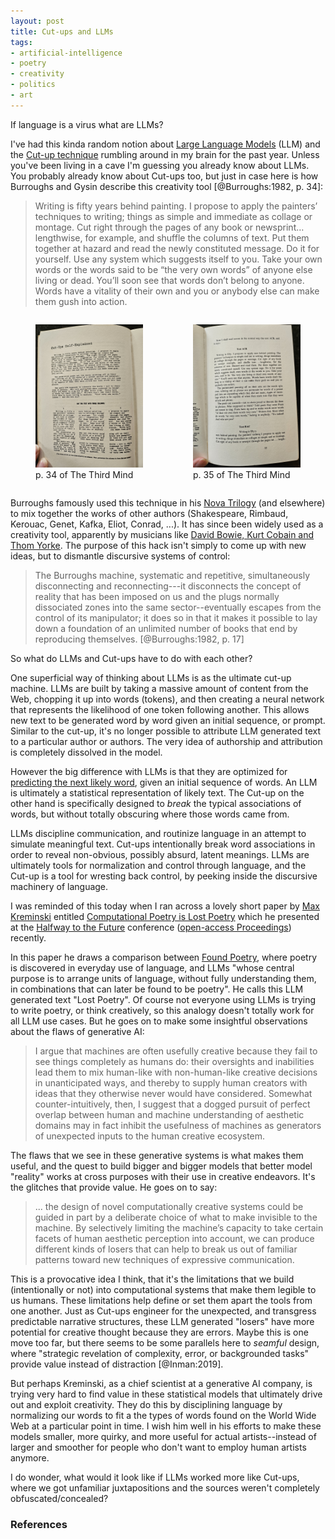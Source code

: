 ```yaml
---
layout: post
title: Cut-ups and LLMs
tags:
- artificial-intelligence
- poetry
- creativity
- politics
- art
---
```


If language is a virus what are LLMs?

I've had this kinda random notion about [Large Language Models](https://en.wikipedia.org/wiki/Large_language_model) (LLM) and the [Cut-up technique] rumbling around in my brain for the past year. Unless you've been living in a cave I'm guessing you already know about LLMs. You probably already know about Cut-ups too, but just in case here is how Burroughs and Gysin describe this creativity tool [@Burroughs:1982, p. 34]:

> Writing is fifty years behind painting. I propose to apply the painters’
> techniques to writing; things as simple and immediate as collage or montage.
> Cut right through the pages of any book or newsprint… lengthwise, for
> example, and shuffle the columns of text. Put them together at hazard and
> read the newly constituted message. Do it for yourself. Use any system which
> suggests itself to you. Take your own words or the words said to be “the very
> own words” of anyone else living or dead. You’ll soon see that words don’t
> belong to anyone. Words have a vitality of their own and you or anybody else
> can make them gush into action.

<section style="display: flex;">

<figure>
<a href="/images/cutup-01.jpg">
<img class="img-fluid" src="/images/cutup-01.jpg">
</a>
<figcaption>p. 34 of The Third Mind</figcaption>
</figure>

<figure>
<a href="/images/cutup-02.jpg">
<img class="img-fluid" src="/images/cutup-02.jpg">
</a>
<figcaption>p. 35 of The Third Mind</figcaption>
</figure>

</section>

Burroughs famously used this technique in his [Nova Trilogy] (and elsewhere) to mix together the works of other authors (Shakespeare, Rimbaud, Kerouac, Genet, Kafka, Eliot, Conrad, ...). It has since been widely used as a creativity tool, apparently by musicians like [David Bowie, Kurt Cobain and Thom Yorke](https://www.openculture.com/2015/02/bowie-cut-up-technique.html). The purpose of this hack isn't simply to come up with new ideas, but to dismantle discursive systems of control:

> The Burroughs machine, systematic and repetitive, simultaneously disconnecting and reconnecting---it disconnects the concept of reality that has been imposed on us and the plugs normally dissociated zones into the same sector--eventually escapes from the control of its manipulator; it does so in that it makes it possible to lay down a foundation of an unlimited number of books that end by reproducing themselves. [@Burroughs:1982, p. 17]

So what do LLMs and Cut-ups have to do with each other?

One superficial way of thinking about LLMs is as the ultimate cut-up machine. LLMs are built by taking a massive amount of content from the Web, chopping it up into words (tokens), and then creating a neural network that represents the likelihood of one token following another. This allows new text to be generated word by word given an initial sequence, or prompt. Similar to the cut-up, it's no longer possible to attribute LLM generated text to a particular author or authors. The very idea of authorship and attribution is completely dissolved in the model.

However the big difference with LLMs is that they are optimized for [predicting the next likely word](https://medium.com/data-science-at-microsoft/how-large-language-models-work-91c362f5b78f), given an initial sequence of words. An LLM is ultimately a statistical representation of likely text. The Cut-up on the other hand is specifically designed to *break* the typical associations of words, but without totally obscuring where those words came from.

LLMs discipline communication, and routinize language in an attempt to simulate meaningful text. Cut-ups intentionally break word associations in order to reveal non-obvious, possibly absurd, latent meanings. LLMs are ultimately tools for normalization and control through language, and the Cut-up is a tool for wresting back control, by peeking inside the discursive machinery of language.

I was reminded of this today when I ran across a lovely short paper by [Max Kreminski](https://mkremins.github.io/) entitled [Computational Poetry is Lost Poetry](https://dl.acm.org/doi/10.1145/3686169.3686179) which he presented at the [Halfway to the Future](https://www.halfwaytothefuture.net/2024/) conference ([open-access Proceedings](https://dl.acm.org/doi/proceedings/10.1145/3686169)) recently.

In this paper he draws a comparison between [Found Poetry](https://en.wikipedia.org/wiki/Found_poetry), where poetry is discovered in everyday use of language, and LLMs "whose central purpose is to arrange units of language, without fully understanding them, in combinations that can later be found to be poetry". He calls this LLM generated text "Lost Poetry". Of course not everyone using LLMs is trying to write poetry, or think creatively, so this analogy doesn't totally work for all LLM use cases. But he goes on to make some insightful observations about the flaws of generative AI:

> I argue that machines are often usefully creative because they fail to see things completely as humans do: their oversights and inabilities lead them to mix human-like with non-human-like creative decisions in unanticipated ways, and thereby to supply human creators with ideas that they otherwise never would have considered. Somewhat counter-intuitively, then, I suggest that a dogged pursuit of perfect overlap between human and machine understanding of aesthetic domains may in fact inhibit the usefulness of machines as generators of unexpected inputs to the human creative ecosystem.

The flaws that we see in these generative systems is what makes them useful, and the quest to build bigger and bigger models that better model "reality" works at cross purposes with their use in creative endeavors. It's the glitches that provide value. He goes on to say:

> ... the design of novel computationally creative systems could be guided in part by a deliberate choice of what to make invisible to the machine. By selectively limiting the machine’s capacity to take certain facets of human aesthetic perception into account, we can produce different kinds of losers that can help to break us out of familiar patterns toward new techniques of expressive communication.

This is a provocative idea I think, that it's the limitations that we build (intentionally or not) into computational systems that make them legible to us humans. These limitations help define or set them apart the tools from one another. Just as Cut-ups engineer for the unexpected, and transgress predictable narrative structures, these LLM generated "losers" have more potential for creative thought because they are errors. Maybe this is one move too far, but there seems to be some parallels here to *seamful* design, where "strategic revelation of complexity, error, or backgrounded tasks" provide value instead of distraction [@Inman:2019].

But perhaps Kreminski, as a chief scientist at a generative AI company, is trying very hard to find value in these statistical models that ultimately drive out and exploit creativity. They do this by disciplining language by normalizing our words to fit a the types of words found on the World Wide Web at a particular point in time. I wish him well in his efforts to make these models smaller, more quirky, and more useful for actual artists--instead of larger and smoother for people who don't want to employ human artists anymore.

I do wonder, what would it look like if LLMs worked more like Cut-ups, where we got unfamiliar juxtapositions and the sources weren't completely obfuscated/concealed?

### References

[Nova Trilogy]: https://en.wikipedia.org/wiki/The_Nova_Trilogy
[Cut-up technique]: https://en.wikipedia.org/wiki/Cut-up_technique

